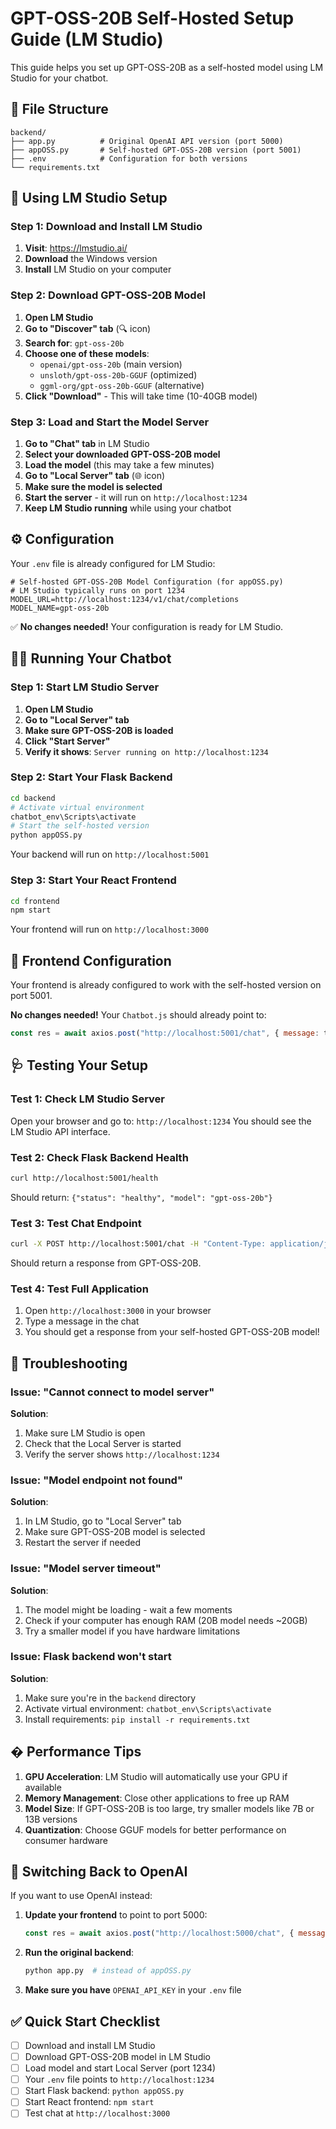 # GPT-OSS-20B Self-Hosted Setup Guide (LM Studio)

This guide helps you set up GPT-OSS-20B as a self-hosted model using LM Studio for your chatbot.

## 📁 File Structure
```
backend/
├── app.py          # Original OpenAI API version (port 5000)
├── appOSS.py       # Self-hosted GPT-OSS-20B version (port 5001)
├── .env            # Configuration for both versions
└── requirements.txt
```

## 🚀 Using LM Studio Setup

### Step 1: Download and Install LM Studio
1. **Visit**: https://lmstudio.ai/
2. **Download** the Windows version
3. **Install** LM Studio on your computer

### Step 2: Download GPT-OSS-20B Model
1. **Open LM Studio**
2. **Go to "Discover" tab** (🔍 icon)
3. **Search for**: `gpt-oss-20b`
4. **Choose one of these models**:
   - `openai/gpt-oss-20b` (main version)
   - `unsloth/gpt-oss-20b-GGUF` (optimized)
   - `ggml-org/gpt-oss-20b-GGUF` (alternative)
5. **Click "Download"** - This will take time (10-40GB model)

### Step 3: Load and Start the Model Server
1. **Go to "Chat" tab** in LM Studio
2. **Select your downloaded GPT-OSS-20B model**
3. **Load the model** (this may take a few minutes)
4. **Go to "Local Server" tab** (🌐 icon)
5. **Make sure the model is selected**
6. **Start the server** - it will run on `http://localhost:1234`
7. **Keep LM Studio running** while using your chatbot

## ⚙️ Configuration

Your `.env` file is already configured for LM Studio:
```env
# Self-hosted GPT-OSS-20B Model Configuration (for appOSS.py)
# LM Studio typically runs on port 1234
MODEL_URL=http://localhost:1234/v1/chat/completions
MODEL_NAME=gpt-oss-20b
```

✅ **No changes needed!** Your configuration is ready for LM Studio.

## 🏃‍♂️ Running Your Chatbot

### Step 1: Start LM Studio Server
1. **Open LM Studio**
2. **Go to "Local Server" tab**
3. **Make sure GPT-OSS-20B is loaded**
4. **Click "Start Server"**
5. **Verify it shows**: `Server running on http://localhost:1234`

### Step 2: Start Your Flask Backend
```bash
cd backend
# Activate virtual environment
chatbot_env\Scripts\activate
# Start the self-hosted version
python appOSS.py
```
Your backend will run on `http://localhost:5001`

### Step 3: Start Your React Frontend
```bash
cd frontend
npm start
```
Your frontend will run on `http://localhost:3000`

## 🔧 Frontend Configuration

Your frontend is already configured to work with the self-hosted version on port 5001.

**No changes needed!** Your `Chatbot.js` should already point to:
```javascript
const res = await axios.post("http://localhost:5001/chat", { message: text });
```

## 🩺 Testing Your Setup

### Test 1: Check LM Studio Server
Open your browser and go to: `http://localhost:1234`
You should see the LM Studio API interface.

### Test 2: Check Flask Backend Health
```bash
curl http://localhost:5001/health
```
Should return: `{"status": "healthy", "model": "gpt-oss-20b"}`

### Test 3: Test Chat Endpoint
```bash
curl -X POST http://localhost:5001/chat -H "Content-Type: application/json" -d "{\"message\": \"Hello!\"}"
```
Should return a response from GPT-OSS-20B.

### Test 4: Test Full Application
1. Open `http://localhost:3000` in your browser
2. Type a message in the chat
3. You should get a response from your self-hosted GPT-OSS-20B model!

## 🐛 Troubleshooting

### Issue: "Cannot connect to model server"
**Solution**: 
1. Make sure LM Studio is open
2. Check that the Local Server is started
3. Verify the server shows `http://localhost:1234`

### Issue: "Model endpoint not found"
**Solution**:
1. In LM Studio, go to "Local Server" tab
2. Make sure GPT-OSS-20B model is selected
3. Restart the server if needed

### Issue: "Model server timeout"
**Solution**:
1. The model might be loading - wait a few moments
2. Check if your computer has enough RAM (20B model needs ~20GB)
3. Try a smaller model if you have hardware limitations

### Issue: Flask backend won't start
**Solution**:
1. Make sure you're in the `backend` directory
2. Activate virtual environment: `chatbot_env\Scripts\activate`
3. Install requirements: `pip install -r requirements.txt`

## � Performance Tips

1. **GPU Acceleration**: LM Studio will automatically use your GPU if available
2. **Memory Management**: Close other applications to free up RAM
3. **Model Size**: If GPT-OSS-20B is too large, try smaller models like 7B or 13B versions
4. **Quantization**: Choose GGUF models for better performance on consumer hardware

## 🔄 Switching Back to OpenAI

If you want to use OpenAI instead:
1. **Update your frontend** to point to port 5000:
   ```javascript
   const res = await axios.post("http://localhost:5000/chat", { message: text });
   ```
2. **Run the original backend**:
   ```bash
   python app.py  # instead of appOSS.py
   ```
3. **Make sure you have** `OPENAI_API_KEY` in your `.env` file

## ✅ Quick Start Checklist

- [ ] Download and install LM Studio
- [ ] Download GPT-OSS-20B model in LM Studio
- [ ] Load model and start Local Server (port 1234)
- [ ] Your `.env` file points to `http://localhost:1234`
- [ ] Start Flask backend: `python appOSS.py`
- [ ] Start React frontend: `npm start`
- [ ] Test chat at `http://localhost:3000`
